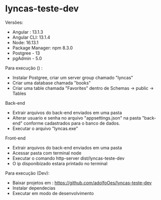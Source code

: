 # lyncas-teste-dev

Versões: 
 - Angular : 13.1.3
 - Angular CLI: 13.1.4
 - Node: 16.13.1
 - Package Manager: npm 8.3.0
 - Postgree - 13
 - pgAdmin - 5.0
 
Para execução () :
 - Instalar Postgree, criar um server group chamado "lyncas"
 - Criar uma database chamada "books"
 - Criar uma table chamada "Favorites" dentro de Schemas -> public -> Tables
 
 Back-end
 - Extrair arquivos do back-end enviados em uma pasta
 - Alterar usuario e senha no arquivo "appsettings.json" na pasta "back-end" conforme cadastrados para o banco de dados.
 - Executar o arquivo "lyncas.exe"
 
 Front-end
 - Extrair arquivos do back-end enviados em uma pasta
 - Acessar pasta com terminal node 
 - Executar o comando http-server dist/lyncas-teste-dev
 - O ip disponibizado estara printado no terminal 
 
Para execução (Dev):
 - Baixar projetos em : https://github.com/adolfoOes/lyncas-teste-dev
 - Instalar dependecias
 - Executar em modo de desenvolvimento
